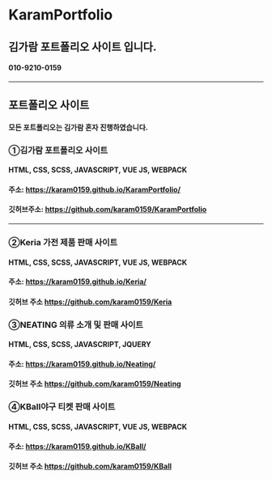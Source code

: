# KaramPortfolio

## 김가람 포트폴리오 사이트 입니다.
#### 010-9210-0159

<hr/>

## 포트폴리오 사이트
#### 모든 포트폴리오는 김가람 혼자 진행하였습니다.

### ①김가람 포트폴리오 사이트
#### HTML, CSS, SCSS, JAVASCRIPT, VUE JS, WEBPACK
#### 주소: https://karam0159.github.io/KaramPortfolio/
#### 깃허브주소: https://github.com/karam0159/KaramPortfolio

__________________________________________________________________________________________________

### ②Keria 가전 제품 판매 사이트 
#### HTML, CSS, SCSS, JAVASCRIPT, VUE JS, WEBPACK
#### 주소: https://karam0159.github.io/Keria/   
#### 깃허브 주소 https://github.com/karam0159/Keria


### ③NEATING 의류 소개 및 판매 사이트 
#### HTML, CSS, SCSS, JAVASCRIPT, JQUERY
#### 주소: https://karam0159.github.io/Neating/
#### 깃허브 주소 https://github.com/karam0159/Neating


### ④KBall야구 티켓 판매 사이트
#### HTML, CSS, SCSS, JAVASCRIPT, VUE JS, WEBPACK
#### 주소: https://karam0159.github.io/KBall/
#### 깃허브 주소 https://github.com/karam0159/KBall
